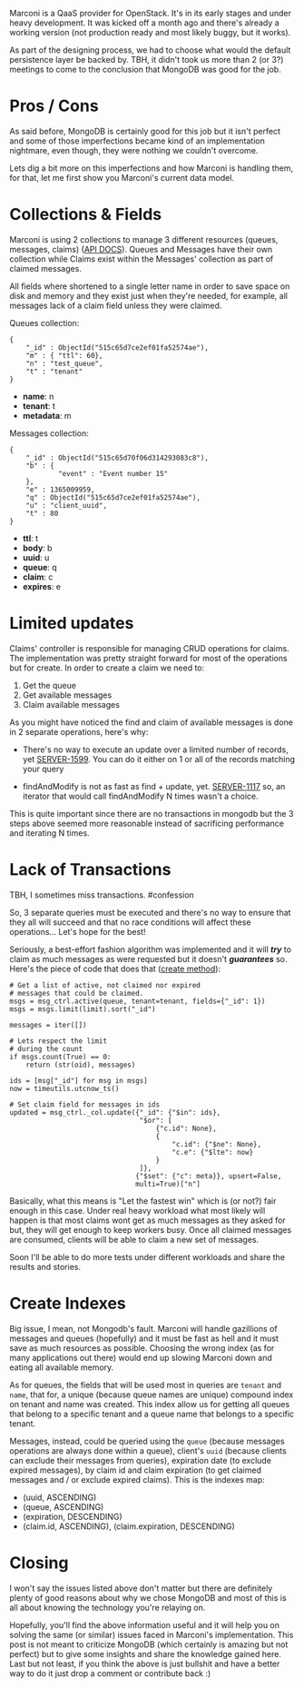 <!---
$"metadata"$
{
  "md": true,
  "title": "Marconi: QaaS baked by MongoDB",
  "draft": true,
  "slug": "marconi-qaas-baked-mongodb",
  "tags": [
    "openstack",
    "marconi",
    "mongodb",
    "queues"
  ]
}
$"metadata"$
-->

Marconi is a QaaS provider for OpenStack. It's in its early stages and under heavy development. It was kicked off a month ago and there's already a working version (not production ready and most likely buggy, but it works).

As part of the designing process, we had to choose what would the default persistence layer be backed by. TBH, it didn't took us more than 2 (or 3?) meetings to come to the conclusion that MongoDB was good for the job.

Pros / Cons
===========

As said before, MongoDB is certainly good for this job but it isn't perfect and some of those imperfections became kind of an implementation nightmare, even though, they were nothing we couldn't overcome.

Lets dig a bit more on this imperfections and how Marconi is handling them, for that, let me first show you Marconi's current data model.

Collections & Fields
====================

Marconi is using 2 collections to manage 3 different resources (queues, messages, claims) ([API DOCS](https://wiki.openstack.org/wiki/Marconi/specs/api/v1)). Queues and Messages have their own collection while Claims exist within the Messages' collection as part of claimed messages.

All fields where shortened to a single letter name in order to save space on disk and memory and they exist just when they're needed, for example, all messages lack of a claim field unless they were claimed.

Queues collection:

    {
        "_id" : ObjectId("515c65d7ce2ef01fa52574ae"),
        "m" : { "ttl": 60},
        "n" : "test_queue",
        "t" : "tenant"
    }

* **name**: n
* **tenant**: t
* **metadata**: m


Messages collection:

    {
        "_id" : ObjectId("515c65d70f06d314293083c8"),
        "b" : {
                "event" : "Event number 15"
        },
        "e" : 1365009959,
        "q" : ObjectId("515c65d7ce2ef01fa52574ae"),
        "u" : "client_uuid",
        "t" : 80
    }

* **ttl**: t
* **body**: b
* **uuid**: u
* **queue**: q
* **claim**: c
* **expires**: e

Limited updates
===============

Claims' controller is responsible for managing CRUD operations for claims. The implementation was pretty straight forward for most of the operations but for create. In order to create a claim we need to:

1. Get the queue
2. Get available messages
3. Claim available messages

As you might have noticed the find and claim of available messages is done in 2 separate operations, here's why:

* There's no way to execute an update over a limited number of records, yet [SERVER-1599](https://jira.mongodb.org/browse/SERVER-1599). You can do it either on 1 or all of the records matching your query

* findAndModify is not as fast as find + update, yet. [SERVER-1117](https://jira.mongodb.org/browse/SERVER-1117) so, an iterator that would call findAndModify N times wasn't a choice.

This is quite important since there are no transactions in mongodb but the 3 steps above seemed more reasonable instead of sacrificing performance and iterating N times.

Lack of Transactions
====================

TBH, I sometimes miss transactions. #confession

So, 3 separate queries must be executed and there's no way to ensure that they all will succeed and that no race conditions will affect these operations... Let's hope for the best!

Seriously, a best-effort fashion algorithm was implemented and it will ***try*** to claim as much messages as were requested but it doesn't ***guarantees*** so. Here's the piece of code that does that ([create method](https://github.com/stackforge/marconi/blob/master/marconi/storage/mongodb/controllers.py#L345)):

    # Get a list of active, not claimed nor expired
    # messages that could be claimed.
    msgs = msg_ctrl.active(queue, tenant=tenant, fields={"_id": 1})
    msgs = msgs.limit(limit).sort("_id")

    messages = iter([])

    # Lets respect the limit
    # during the count
    if msgs.count(True) == 0:
        return (str(oid), messages)

    ids = [msg["_id"] for msg in msgs]
    now = timeutils.utcnow_ts()

    # Set claim field for messages in ids
    updated = msg_ctrl._col.update({"_id": {"$in": ids},
                                    "$or": [
                                        {"c.id": None},
                                        {
                                            "c.id": {"$ne": None},
                                            "c.e": {"$lte": now}
                                        }
                                    ]},
                                   {"$set": {"c": meta}}, upsert=False,
                                   multi=True)["n"]

Basically, what this means is "Let the fastest win" which is (or not?) fair enough in this case. Under real heavy workload what most likely will happen is that most claims wont get as much messages as they asked for but, they will get enough to keep workers busy. Once all claimed messages are consumed, clients will be able to claim a new set of messages.

Soon I'll be able to do more tests under different workloads and share the results and stories.

Create Indexes
==============

Big issue, I mean, not Mongodb's fault. Marconi will handle gazillions of messages and queues (hopefully) and it must be fast as hell and it must save as much resources as possible. Choosing the wrong index (as for many applications out there) would end up slowing Marconi down and eating all available memory.

As for queues, the fields that will be used most in queries are `tenant` and `name`, that for, a unique (because queue names are unique) compound index on tenant and name was created. This index allow us for getting all queues that belong to a specific tenant and a queue name that belongs to a specific tenant.

Messages, instead, could be queried using the `queue` (because messages operations are always done within a queue), client's `uuid` (because clients can exclude their messages from queries), expiration date (to exclude expired messages), by claim id and claim expiration (to get claimed messages and / or exclude expired claims). This is the indexes map:

* (uuid, ASCENDING)
* (queue, ASCENDING)
* (expiration, DESCENDING)
* (claim.id, ASCENDING), (claim.expiration, DESCENDING)

Closing
=======

I won't say the issues listed above don't matter but there are definitely plenty of good reasons about why we chose MongoDB and most of this is all about knowing the technology you're relaying on.

Hopefully, you'll find the above information useful and it will help you on solving the same (or similar) issues faced in Marconi's implementation. This post is not meant to criticize MongoDB (which certainly is amazing but not perfect) but to give some insights and share the knowledge gained here. Last but not least, if you think the above is just bullshit and have a better way to do it just drop a comment or contribute back :)
